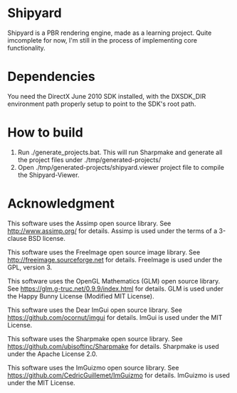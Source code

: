 # Shipyard

Shipyard is a PBR rendering engine, made as a learning project. Quite imcomplete for now, I'm still in the process of implementing core functionality.

# Dependencies
You need the DirectX June 2010 SDK installed, with the DXSDK_DIR environment path properly setup to point to the SDK's root path.

# How to build
1. Run ./generate_projects.bat. This will run Sharpmake and generate all the project files under ./tmp/generated-projects/
2. Open ./tmp/generated-projects/shipyard.viewer project file to compile the Shipyard-Viewer.

# Acknowledgment
This software uses the Assimp open source library. See http://www.assimp.org/ for details.
			Assimp is used under the terms of a 3-clause BSD license.

This software uses the FreeImage open source image library. See http://freeimage.sourceforge.net for details.
			FreeImage is used under the GPL, version 3.

This software uses the OpenGL Mathematics (GLM) open source library. See https://glm.g-truc.net/0.9.9/index.html for details.
			GLM is used under the Happy Bunny License (Modified MIT License).

This software uses the Dear ImGui open source library. See https://github.com/ocornut/imgui for details.
			ImGui is used under the MIT License.
			
This software uses the Sharpmake open source library. See https://github.com/ubisoftinc/Sharpmake for details.
			Sharpmake is used under the Apache License 2.0.
            
This software uses the ImGuizmo open source library. See https://github.com/CedricGuillemet/ImGuizmo for details.
			ImGuizmo is used under the MIT License.